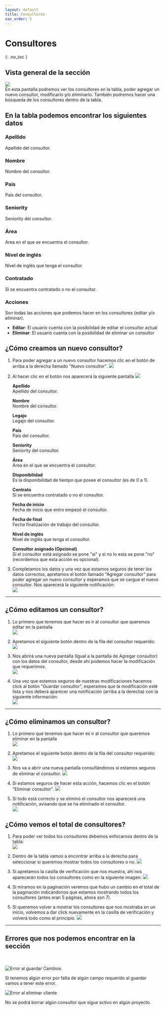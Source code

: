 ```yaml
---
layout: default
title: Consultores
nav_order: 5
---
```


# Consultores

{: .no_toc }

## Vista general de la sección

![](media/consultores/vistagral.png)  
En esta pantalla podremos ver los consultores en la tabla, poder agregar un nuevo consultor, modificarlo y/o eliminarlo. También podremos hacer una búsqueda de los consultores dentro de la tabla.

## En la tabla podemos encontrar los siguientes datos

### Apellido

Apellido del consultor.

### Nombre

Nombre del consultor.

### País

País del consultor.

### Seniority

Seniority del consultor.

### Área

Area en el que se encuentra el consultor.

### Nivel de inglés

Nivel de inglés que tenga el consultor.

### Contratado

Si se encuentra contratado o no el consultor.

### Acciones

Son todas las acciones que podemos hacer en los consultores (editar y/o eliminar).

- **Editar**: El usuario cuenta con la posibilidad de editar el consultor actual
- **Eliminar**: El usuario cuenta con la posibilidad de eliminar un consultor

## ¿Cómo creamos un nuevo consultor?

1. Para poder agregar a un nuevo consultor hacemos clic en el botón de arriba a la derecha llamado "Nuevo consultor".
   ![](media/consultores/brnuevoconsultor.png)

2. Al hacer clic en el botón nos aparecerá la siguiente pantalla
   ![](media/consultores/modalconsultor.png)

   **Apellido**  
   Apellido del consultor.

   **Nombre**  
   Nombre del consultor.

   **Legajo**  
   Legajo del consultor.

   **País**  
   País del consultor.

   **Seniority**  
   Seniority del consultor.

   **Área**  
   Área en el que se encuentra el consultor.

   **Disponibilidad**  
   Es la disponibilidad de tiempo que posee el consultor (es de 0 a 1).

   **Contrato**  
   Si se encuentra contratado o no el consultor.

   **Fecha de inicio**  
   Fecha de inicio que entro empezó el consultor.

   **Fecha de final**  
   Fecha finalización de trabajo del consultor.

   **Nivel de inglés**  
   Nivel de inglés que tenga el consultor.

   **Consultor asignado (Opcional)**  
   Si el consultor está asignado se pone "si" y si no lo esta se pone "no" (recordemos que esta acción es opcional).

3. Completamos los datos y una vez que estamos seguros de tener los datos correctos, apretamos el botón llamado "Agregar consultor" para poder agregar un nuevo consultor y esperamos que se cargue el nuevo consultor. Nos aparecerá la siguiente notificación:  
   ![](media/consultores/posicioncreada.png)

---

## ¿Cómo editamos un consultor?

1. Lo primero que tenemos que hacer es ir al consultor que queremos editar en la pantalla  
   ![](media/consultores/renglon.png)

2. Apretamos el siguiente botón dentro de la fila del consultor requerido:  
   ![](media/consultores/iconoeditar.png)

3. Nos abrirá una nueva pantalla (Igual a la pantalla de Agregar consultor) con los datos del consultor, desde ahí podemos hacer la modificación que requerimos.  
   ![](media/consultores/modaleditar.png)

4. Una vez que estemos seguros de nuestras modificaciones hacemos click al botón "Guardar consultor", esperamos que la modificación esté lista y nos deberá aparecer una notificación (arriba a la derecha) con la siguiente información:  
   ![](media/consultores/notificacionok.png)

---

## ¿Cómo eliminamos un consultor?

1. Lo primero que tenemos que hacer es ir al consultor que queremos eliminar en la pantalla  
   ![](media/consultores/rengloneliminar.png)

2. Apretamos el siguiente botón dentro de la fila del consultor requerido:  
   ![](media/consultores/iconoeliminar.png)

3. Nos va a abrir una nueva pantalla consultándonos si estamos seguros de eliminar el consultor.
   ![](media/consultores/modaleliminar.png)

4. Si estamos seguros de hacer esta acción, hacemos clic en el botón "Eliminar consultor".
   ![](media/consultores/btneliminar.png)

5. Si todo está correcto y se eliminó el consultor nos aparecerá una notificación, avisando que se ha eliminado el consultor.  
   ![](media/consultores/notificacionconsultoreliminar.png)

## ¿Cómo vemos el total de consultores?

1. Para poder ver todos los consultores debemos enfocarnos dentro de la tabla:  
   ![](media/consultores/tabla.png)

2. Dentro de la tabla vamos a encontrar arriba a la derecha para seleccionar si queremos mostrar todos los consultores o no.
   ![](media/consultores/check.png)

3. Si apretamos la casilla de verificación que nos muestra, ahí nos aparecerán todos los consultores como en la siguiente imagen:
   ![](media/consultores/checktabla.png)

4. Si miramos en la paginación veremos que hubo un cambio en el total de la paginación indicándonos que estamos mostrando todos los consultores (antes eran 5 páginas, ahora son 7).

5. Si queremos volver a mostrar los consultores que nos mostraba en un inicio, volvemos a dar click nuevamente en la casilla de verificación y volverá todo como el principio.
   ![](media/consultores/tablauncheck.png)

---

## Errores que nos podemos encontrar en la sección <br>

<br><br>
![Error al guardar Cambios](media/consultores/error1.png)

Si tenemos algún error por falta de algún campo requerido al guardar vamos a tener este error.<br>

![Error al eliminar cliente](media/consultores/error2.png)

No se podrá borrar algún consultor que sigue activo en algún proyecto.<br>
